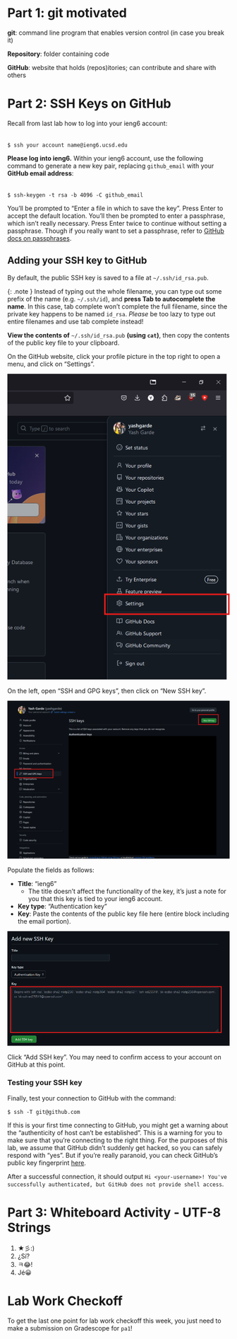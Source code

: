 # Part 1: git motivated
**git**: command line program that enables version control (in case you break it)

**Repository**: folder containing code

**GitHub**: website that holds (repos)itories; can contribute and share with others

# Part 2: SSH Keys on GitHub


 Recall from last lab how to log into your ieng6 account:

<code>
$ ssh <span class="code-replace-me" contenteditable>your account name</span>@ieng6.ucsd.edu
</code>

**Please log into ieng6.** Within your ieng6 account, use the following command to generate a new key pair, replacing `github_email` with your **GitHub email address**:

<code>
$ ssh-keygen -t rsa -b 4096 -C <span class="code-replace-me" contenteditable>github_email</span>
</code>

You’ll be prompted to “Enter a file in which to save the key”. Press Enter to accept the default location. You’ll then be prompted to enter a passphrase, which isn’t really necessary. Press Enter twice to continue without setting a passphrase. Though if you really want to set a passphrase, refer to [GitHub docs on passphrases](https://docs.github.com/en/authentication/connecting-to-github-with-ssh/working-with-ssh-key-passphrases).

## Adding your SSH key to GitHub

By default, the public SSH key is saved to a file at `~/.ssh/id_rsa.pub`.

{: .note }
Instead of typing out the whole filename, you can type out some prefix of the name (e.g. `~/.ssh/id`), and **press Tab to autocomplete the name**.
In this case, tab complete won’t complete the full filename, since the private key happens to be named `id_rsa`.
*Please* be too lazy to type out entire filenames and use tab complete instead\!


**View the contents of** `~/.ssh/id_rsa.pub` **(using `cat`)**, then copy the contents of the public key file to your clipboard.

On the GitHub website, click your profile picture in the top right to open a menu, and click on “Settings”.

![Click on Settings in your GitHub account menu](./assets/github_settings.png)

On the left, open “SSH and GPG keys”, then click on “New SSH key”.

![Go to "New SSH key"](./assets/github_ssh.png)

Populate the fields as follows:

* **Title**: “ieng6”
  * The title doesn’t affect the functionality of the key, it’s just a note for you that this key is tied to your ieng6 account.
* **Key type**: “Authentication key”
* **Key**: Paste the contents of the public key file here (entire block including the email portion).

![Go to the "Key" box](./assets/github_add_new_key.png)

Click “Add SSH key”. You may need to confirm access to your account on GitHub at this point.

### Testing your SSH key

Finally, test your connection to GitHub with the command:

```
$ ssh -T git@github.com
```

If this is your first time connecting to GitHub, you might get a warning about the “authenticity of host can’t be established”. This is a warning for you to make sure that you’re connecting to the right thing. For the purposes of this lab, we assume that GitHub didn’t suddenly get hacked, so you can safely respond with “yes”. But if you’re really paranoid, you can check GitHub’s public key fingerprint [here](https://docs.github.com/en/authentication/keeping-your-account-and-data-secure/githubs-ssh-key-fingerprints).

After a successful connection, it should output `Hi <your-username>! You've successfully authenticated, but GitHub does not provide shell access`.

# Part 3: Whiteboard Activity - UTF-8 Strings
1. ★彡:)
2. ¿Sí?
3. ㅋ😂!
4. Jé😀

# Lab Work Checkoff

To get the last one point for lab work checkoff this week, you just need to make a submission on Gradescope for `pa1`! 
